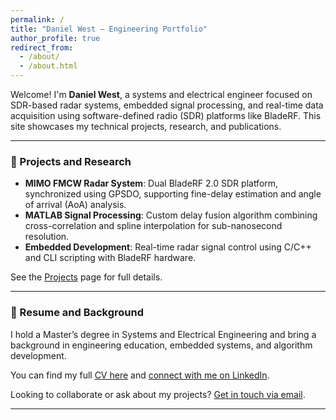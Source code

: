```yaml
---
permalink: /
title: "Daniel West – Engineering Portfolio"
author_profile: true
redirect_from: 
  - /about/
  - /about.html
---
```


Welcome! I'm **Daniel West**, a systems and electrical engineer focused on SDR-based radar systems, embedded signal processing, and real-time data acquisition using software-defined radio (SDR) platforms like BladeRF. This site showcases my technical projects, research, and publications.

---

### 🔧 Projects and Research
- **MIMO FMCW Radar System**: Dual BladeRF 2.0 SDR platform, synchronized using GPSDO, supporting fine-delay estimation and angle of arrival (AoA) analysis.
- **MATLAB Signal Processing**: Custom delay fusion algorithm combining cross-correlation and spline interpolation for sub-nanosecond resolution.
- **Embedded Development**: Real-time radar signal control using C/C++ and CLI scripting with BladeRF hardware.

See the [Projects](/portfolio/) page for full details.

---

### 📄 Resume and Background
I hold a Master’s degree in Systems and Electrical Engineering and bring a background in engineering education, embedded systems, and algorithm development.

You can find my full [CV here](/cv/) and [connect with me on LinkedIn](https://www.linkedin.com/in/danielwestofficial/).

Looking to collaborate or ask about my projects? [Get in touch via email](mailto:danielwestofficial@gmail.com).

---


